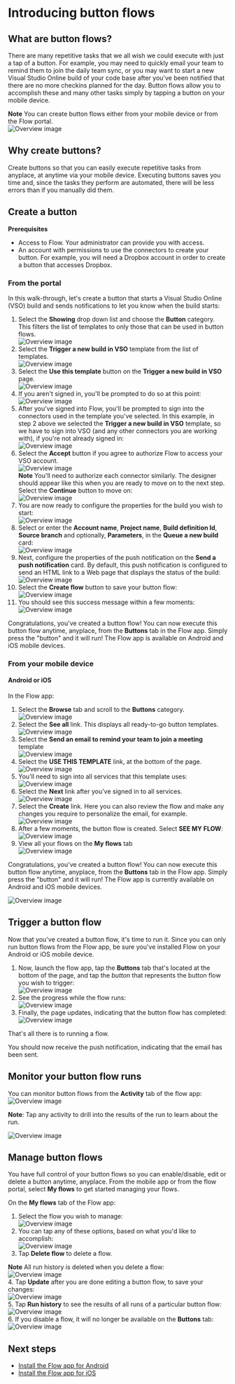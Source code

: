 <properties
    pageTitle="Button flows | Microsoft Flow"
    description="Introduction to the button flows for Microsoft Flow."
    services=""
    suite="flow"
    documentationCenter="na"
    authors="msftman"
    manager="anneta"
    editor=""
    tags=""/>

<tags
   ms.service="flow"
   ms.devlang="na"
   ms.topic="article"
   ms.tgt_pltfrm="na"
   ms.workload="na"
   ms.date="10/25/2016"
   ms.author="deonhe"/>


# Introducing button flows

## What are button flows?
There are many repetitive tasks that we all wish we could execute with just a tap of a button. For example, you may need to quickly email your team to remind them to join the daily team sync, or you may want to start a new Visual Studio Online build of your code base after you've been notified that there are no more checkins planned for the day. Button flows allow you to accomplish these and many other tasks simply by tapping a button on your mobile device.

**Note** You can create button flows either from your mobile device or from the Flow portal.  
  ![Overview image](./media/introduction-to-button-flows/buttons-montage.png)  

## Why create buttons?
Create buttons so that you can easily execute repetitive tasks from anyplace, at anytime via your mobile device. Executing buttons saves you time and, since the tasks they perform are automated, there will be less errors than if you manually did them.  

## Create a button 
**Prerequisites**
- Access to Flow. Your administrator can provide you with access.
- An account with permissions to use the connectors to create your button. For example, you will need a Dropbox account in order to create a button that accesses Dropbox.


### From the portal
In this walk-through, let's create a button that starts a Visual Studio Online (VSO) build and sends notifications to let you know when the build starts:  


1. Select the **Showing** drop down list and choose the **Button** category. This filters the list of templates to only those that can be used in button flows.  
![Overview image](./media/introduction-to-button-flows/create-button-1.png)   
2. Select the **Trigger a new build in VSO** template from the list of templates.  
![Overview image](./media/introduction-to-button-flows/create-button-2.png)  
3. Select the **Use this template** button on the **Trigger a new build in VSO** page.   
![Overview image](./media/introduction-to-button-flows/create-button-3.png)  
4. If you aren't signed in, you'll be prompted to do so at this point:  
![Overview image](./media/introduction-to-button-flows/create-button-4.png)  
5. After you've signed into Flow, you'll be prompted to sign into the connectors used in the template you've selected. In this example, in step 2 above we selected the **Trigger a new build in VSO** template, so we have to sign into VSO (and any other connectors you are working with), if you're not already signed in:  
![Overview image](./media/introduction-to-button-flows/create-button-pre-req-1.png)    
6. Select the  **Accept** button if you agree to authorize Flow to access your VSO account.  
![Overview image](./media/introduction-to-button-flows/create-button-5.png)   
**Note** You'll need to authorize each connector similarly. The designer should appear like this when you are ready to move on to the next step. Select the **Continue** button to move on:  
![Overview image](./media/introduction-to-button-flows/create-button-6.png)   
7. You are now ready to configure the properties for the build you wish to start:    
![Overview image](./media/introduction-to-button-flows/create-button-7.png)  
8. Select or enter the **Account name**, **Project name**, **Build definition Id**, **Source branch** and optionally, **Parameters**, in the **Queue a new build** card:    
![Overview image](./media/introduction-to-button-flows/create-button-8.png)  
9. Next, configure the properties of the push notification on the **Send a push notification** card. By default, this push notification is configured to send an HTML link to a Web page that displays the status of the build:  
![Overview image](./media/introduction-to-button-flows/create-button-9.png)  
10. Select the **Create flow** button to save your button flow:
![Overview image](./media/introduction-to-button-flows/create-button-10.png)  
11. You should see this success message within a few moments:    
![Overview image](./media/introduction-to-button-flows/create-button-11.png)  

Congratulations, you've created a button flow! You can now execute this button flow anytime, anyplace, from the **Buttons** tab in the Flow app. Simply press the "button" and it will run! The Flow app is available on Android and iOS mobile devices.  

### From your mobile device

#### Android or iOS

In the Flow app:  
1. Select the **Browse** tab and scroll to the **Buttons** category.  
![Overview image](./media/introduction-to-button-flows/create-button-from-mobile-1.png)  
2. Select the **See all** link. This displays all ready-to-go button templates.     
![Overview image](./media/introduction-to-button-flows/create-button-from-mobile-2.png)  
3. Select the **Send an email to remind your team to join a meeting** template    
![Overview image](./media/introduction-to-button-flows/create-button-from-mobile-3.png)  
4. Select the **USE THIS TEMPLATE** link, at the bottom of the page.    
![Overview image](./media/introduction-to-button-flows/create-button-from-mobile-4.png)  
5. You'll need to sign into all services that this template uses:    
![Overview image](./media/introduction-to-button-flows/create-button-from-mobile-5.png)  
6. Select the **Next** link after you've signed in to all services.      
![Overview image](./media/introduction-to-button-flows/create-button-from-mobile-6.png)  
7. Select the **Create** link. Here you can also review the flow and make any changes you require to personalize the email, for example.        
![Overview image](./media/introduction-to-button-flows/create-button-from-mobile-7.png)  
8. After a few moments, the button flow is created. Select **SEE MY FLOW**:   
![Overview image](./media/introduction-to-button-flows/create-button-from-mobile-8.png)  
9. View all your flows on the **My flows** tab  
![Overview image](./media/introduction-to-button-flows/create-button-from-mobile-9.png)  

Congratulations, you've created a button flow! You can now execute this button flow anytime, anyplace, from the **Buttons** tab in the Flow app. Simply press the "button" and it will run! The Flow app is currently available on Android and iOS mobile devices.  

![Overview image](./media/introduction-to-button-flows/create-button-from-mobile-10.png)  

## Trigger a button flow
Now that you've created a button flow, it's time to run it. Since you can only run button flows from the Flow app, be sure you've installed Flow on your Android or iOS mobile device.  

1. Now, launch the flow app, tap the **Buttons** tab that's located at the bottom of the page, and tap the *button* that represents the button flow you wish to trigger:  
![Overview image](./media/introduction-to-button-flows/trigger-button-1.png)   
2. See the progress while the flow runs:  
![Overview image](./media/introduction-to-button-flows/trigger-button-2.png)   
3. Finally, the page updates, indicating that the button flow has completed:  
![Overview image](./media/introduction-to-button-flows/trigger-button-3.png)   

That's all there is to running a flow. 

You should now receive the push notification, indicating that the email has been sent.  

## Monitor your button flow runs
You can monitor button flows from the **Activity** tab of the flow app:   
![Overview image](./media/introduction-to-button-flows/create-button-from-mobile-13.png)  

**Note**: Tap any activity to drill into the results of the run to learn about the run.  

![Overview image](./media/introduction-to-button-flows/activity-details-1.png)  

## Manage button flows 
You have full control of your button flows so you can enable/disable, edit or delete a button anytime, anyplace. From the mobile app or from the flow portal, select **My flows** to get started managing your flows.    

On the **My flows** tab of the Flow app:
1. Select the flow you wish to manage:    
![Overview image](./media/introduction-to-button-flows/trigger-button-4.png)   
2. You can tap any of these options, based on what you'd like to accomplish:    
![Overview image](./media/introduction-to-button-flows/manage-flow-1.png)  
3. Tap **Delete flow** to delete a flow.  

**Note** All run history is deleted when you delete a flow:   
![Overview image](./media/introduction-to-button-flows/manage-flow-2.png)   
4. Tap **Update** after you are done editing a button flow, to save your changes:   
![Overview image](./media/introduction-to-button-flows/manage-flow-3.png)   
5. Tap **Run history** to see the results of all runs of a particular button flow:    
![Overview image](./media/introduction-to-button-flows/manage-flow-4.png)  
6. If you disable a flow, it will no longer be available on the **Buttons** tab:    
![Overview image](./media/introduction-to-button-flows/manage-flow-5.png)  

## Next steps
- [Install the Flow app for Android](https://play.google.com/store/apps/details?id=com.microsoft.flow)  
- [Install the Flow app for iOS](https://appsto.re/us/5M0qbb.i)  